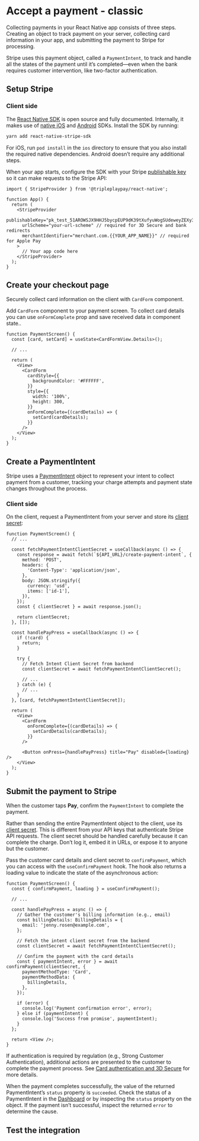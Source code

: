 # Accept a payment - classic

Collecting payments in your React Native app consists of three steps. Creating an object to track payment on your server, collecting card information in your app, and submitting the payment to Stripe for processing.

Stripe uses this payment object, called a `PaymentIntent`, to track and handle all the states of the payment until it’s completed—even when the bank requires customer intervention, like two-factor authentication.

## Setup Stripe

### Client side

The [React Native SDK](https://github.com/stripe/stripe-react-native) is open source and fully documented. Internally, it makes use of [native iOS](https://github.com/stripe/stripe-ios) and [Android](https://github.com/stripe/stripe-android) SDKs. Install the SDK by running:

```sh
yarn add react-native-stripe-sdk
```

For iOS, run `pod install` in the `ios` directory to ensure that you also install the required native dependencies. Android doesn’t require any additional steps.

When your app starts, configure the SDK with your Stripe [publishable key](https://stripe.com/dashboard.stripe.com/account/apikeys) so it can make requests to the Stripe API:

```tsx
import { StripeProvider } from '@tripleplaypay/react-native';

function App() {
  return (
    <StripeProvider
      publishableKey="pk_test_51AROWSJX9HHJ5bycpEUP9dK39tXufyuWogSUdeweyZEXy3LC7M8yc5d9NlQ96fRCVL0BlAu7Nqt4V7N5xZjJnrkp005fDiTMIr"
      urlScheme="your-url-scheme" // required for 3D Secure and bank redirects
      merchantIdentifier="merchant.com.{{YOUR_APP_NAME}}" // required for Apple Pay
    >
      // Your app code here
    </StripeProvider>
  );
}
```

## Create your checkout page

Securely collect card information on the client with `CardForm` component.

Add `CardForm` component to your payment screen. To collect card details you can use `onFormComplete` prop and save received data in component state..

```tsx
function PaymentScreen() {
  const [card, setCard] = useState<CardFormView.Details>();

  // ...

  return (
    <View>
      <CardForm
        cardStyle={{
          backgroundColor: '#FFFFFF',
        }}
        style={{
          width: '100%',
          height: 300,
        }}
        onFormComplete={(cardDetails) => {
          setCard(cardDetails);
        }}
      />
    </View>
  );
}
```

## Create a PaymentIntent

Stripe uses a [PaymentIntent](https://stripe.com/docs/api/payment_intents) object to represent your intent to collect payment from a customer, tracking your charge attempts and payment state changes throughout the process.

### Client side

On the client, request a PaymentIntent from your server and store its [client secret](https://stripe.com/docs/api/payment_intents/object#payment_intent_object-client_secret):

```tsx
function PaymentScreen() {
  // ...

  const fetchPaymentIntentClientSecret = useCallback(async () => {
    const response = await fetch(`${API_URL}/create-payment-intent`, {
      method: 'POST',
      headers: {
        'Content-Type': 'application/json',
      },
      body: JSON.stringify({
        currency: 'usd',
        items: ['id-1'],
      }),
    });
    const { clientSecret } = await response.json();

    return clientSecret;
  }, []);

  const handlePayPress = useCallback(async () => {
    if (!card) {
      return;
    }

    try {
      // Fetch Intent Client Secret from backend
      const clientSecret = await fetchPaymentIntentClientSecret();

      // ...
    } catch (e) {
      // ...
    }
  }, [card, fetchPaymentIntentClientSecret]);

  return (
    <View>
      <CardForm
        onFormComplete={(cardDetails) => {
          setCardDetails(cardDetails);
        }}
      />

      <Button onPress={handlePayPress} title="Pay" disabled={loading} />
    </View>
  );
}
```

## Submit the payment to Stripe

When the customer taps **Pay**, confirm the `PaymentIntent` to complete the payment.

Rather than sending the entire PaymentIntent object to the client, use its [client secret](https://stripe.com/docs/api/payment_intents/object#payment_intent_object-client_secret). This is different from your API keys that authenticate Stripe API requests. The client secret should be handled carefully because it can complete the charge. Don’t log it, embed it in URLs, or expose it to anyone but the customer.

Pass the customer card details and client secret to `confirmPayment`, which you can access with the `useConfirmPayment` hook. The hook also returns a loading value to indicate the state of the asynchronous action:

```tsx
function PaymentScreen() {
  const { confirmPayment, loading } = useConfirmPayment();

  // ...

  const handlePayPress = async () => {
    // Gather the customer's billing information (e.g., email)
    const billingDetails: BillingDetails = {
      email: 'jenny.rosen@example.com',
    };

    // Fetch the intent client secret from the backend
    const clientSecret = await fetchPaymentIntentClientSecret();

    // Confirm the payment with the card details
    const { paymentIntent, error } = await confirmPayment(clientSecret, {
      paymentMethodType: 'Card',
      paymentMethodData: {
        billingDetails,
      },
    });

    if (error) {
      console.log('Payment confirmation error', error);
    } else if (paymentIntent) {
      console.log('Success from promise', paymentIntent);
    }
  };

  return <View />;
}
```

If authentication is required by regulation (e.g., Strong Customer Authentication), additional actions are presented to the customer to complete the payment process. See [Card authentication and 3D Secure](https://stripe.com/docs/payments/3d-secure) for more details.

When the payment completes successfully, the value of the returned PaymentIntent’s `status` property is `succeeded`. Check the status of a PaymentIntent in the [Dashboard](https://dashboard.stripe.com/test/payments) or by inspecting the `status` property on the object. If the payment isn’t successful, inspect the returned `error` to determine the cause.

## Test the integration
